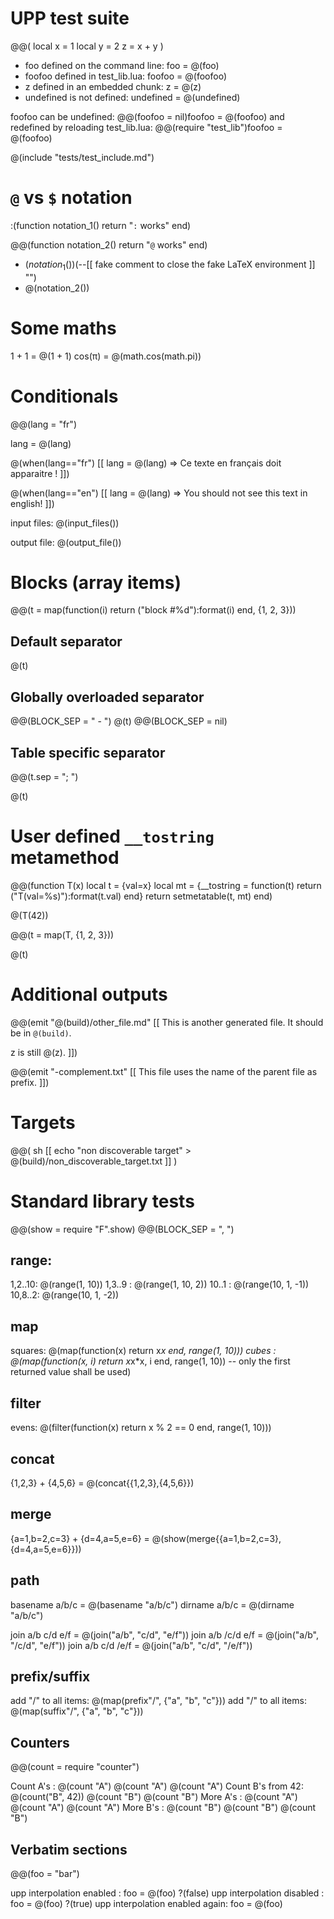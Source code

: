 # UPP test suite

@@( local x = 1
    local y = 2
    z = x + y
)

- foo defined on the command line: foo = @(foo)
- foofoo defined in test_lib.lua: foofoo = @(foofoo)
- z defined in an embedded chunk: z = @(z)
- undefined is not defined: undefined = @(undefined)

foofoo can be undefined: @@(foofoo = nil)foofoo = @(foofoo)
and redefined by reloading test_lib.lua: @@(require "test_lib")foofoo = @(foofoo)

@(include "tests/test_include.md")

# `@` vs `$` notation

:(function notation_1()
    return "`:` works"
end)

@@(function notation_2()
    return "`@` works"
end)

- $(notation_1())$(--[[ fake comment to close the fake LaTeX environment ]] "")
- @(notation_2())

# Some maths

1 + 1 = @(1 + 1)
cos(π) = @(math.cos(math.pi))

# Conditionals

@@(lang = "fr")

lang = @(lang)

@(when(lang=="fr") [[
lang = @(lang) => Ce texte en français doit apparaitre !
]])

@(when(lang=="en") [[
lang = @(lang) => You should not see this text in english!
]])

input files: @(input_files())

output file: @(output_file())

# Blocks (array items)

@@(t = map(function(i) return ("block #%d"):format(i) end, {1, 2, 3}))

## Default separator

@(t)

## Globally overloaded separator

@@(BLOCK_SEP = " - ")
@(t)
@@(BLOCK_SEP = nil)

## Table specific separator

@@(t.sep = "; ")

@(t)

# User defined `__tostring` metamethod

@@(function T(x)
    local t = {val=x}
    local mt = {__tostring = function(t) return ("T(val=%s)"):format(t.val) end}
    return setmetatable(t, mt)
end)

@(T(42))

@@(t = map(T, {1, 2, 3}))

@(t)

# Additional outputs

@@(emit "@(build)/other_file.md" [[
This is another generated file.
It should be in `@(build)`.

z is still @(z).
]])

@@(emit "-complement.txt" [[
This file uses the name of the parent file as prefix.
]])

# Targets

@@( sh [[
    echo "non discoverable target" > @(build)/non_discoverable_target.txt
]] )

# Standard library tests

@@(show = require "F".show)
@@(BLOCK_SEP = ", ")

## range:

1,2..10: @(range(1, 10))
1,3..9 : @(range(1, 10, 2))
10..1  : @(range(10, 1, -1))
10,8..2: @(range(10, 1, -2))

## map

squares: @(map(function(x) return x*x end, range(1, 10)))
cubes  : @(map(function(x, i) return x*x*x, i end, range(1, 10)) -- only the first returned value shall be used)

## filter

evens: @(filter(function(x) return x % 2 == 0 end, range(1, 10)))

## concat

{1,2,3} + {4,5,6} = @(concat{{1,2,3},{4,5,6}})

## merge

{a=1,b=2,c=3} + {d=4,a=5,e=6} = @(show(merge{{a=1,b=2,c=3},{d=4,a=5,e=6}}))

## path

basename a/b/c = @(basename "a/b/c")
dirname  a/b/c = @(dirname "a/b/c")

join a/b c/d e/f = @(join("a/b", "c/d", "e/f"))
join a/b /c/d e/f = @(join("a/b", "/c/d", "e/f"))
join a/b c/d /e/f = @(join("a/b", "c/d", "/e/f"))

## prefix/suffix

add "/" to all items: @(map(prefix"/", {"a", "b", "c"}))
add "/" to all items: @(map(suffix"/", {"a", "b", "c"}))

## Counters

@@(count = require "counter")

Count A's        : @(count "A") @(count "A") @(count "A")
Count B's from 42: @(count("B", 42)) @(count "B") @(count "B")
More A's         : @(count "A") @(count "A") @(count "A")
More B's         : @(count "B") @(count "B") @(count "B")

## Verbatim sections

@@(foo = "bar")

upp interpolation enabled      : foo = @(foo)
?(false)
upp interpolation disabled     : foo = @(foo)
?(true)
upp interpolation enabled again: foo = @(foo)

